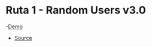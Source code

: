 # Ruta 1 - Random Users v3.0

-[Demo](https://herdez-random-users-v3.netlify.app/)
- [Source](https://github.com/mherdez/guia-fundamentos-de-react/tree/main/source/react-html-to-api-rest/17-all-in-one)

<img :src="$withBase('/img/random-users-3.png')">